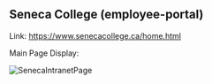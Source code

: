## Seneca College (employee-portal)




Link: https://www.senecacollege.ca/home.html

Main Page Display: 

![SenecaIntranetPage](https://user-images.githubusercontent.com/15988182/120354578-8bd65e00-c2d0-11eb-9c41-2ce3fe8477f6.png)
